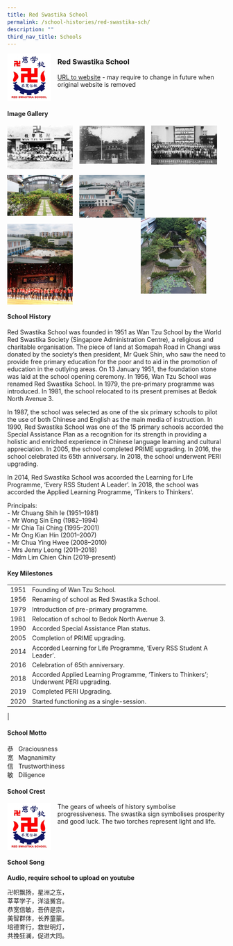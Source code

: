 ```yaml
---
title: Red Swastika School
permalink: /school-histories/red-swastika-sch/
description: ""
third_nav_title: Schools
---
```

<img src="/images/redswastikasch1.png" style="width:20%;margin-right:15px;" align = "left">

### **Red Swastika School**
[URL to website](https://redswastika.moe.edu.sg/) - may require to change in future when original website is removed

<br clear="left">

#### **Image Gallery**

<p><a href="/images/redswastikasch2.jpg">  
<img src="/images/redswastikasch2.jpg" style="width:30%;margin-right:15px;" align = "left">
</a></p>

<p><a href="/images/redswastikasch3.jpg">  
<img src="/images/redswastikasch3.jpg" style="width:30%;margin-right:15px;" align = "left">
</a></p>

<p><a href="/images/redswastikasch4.jpg">  
<img src="/images/redswastikasch4.jpg" style="width:30%;margin-right:15px;" align = "left">
</a></p>

<br clear="left">

<p><a href="/images/redswastikasch5.jpg">  
<img src="/images/redswastikasch5.jpg" style="width:30%;margin-right:15px;" align = "left">
</a></p>

<p><a href="/images/redswastikasch6.jpg">  
<img src="/images/redswastikasch6.jpg" style="width:30%;margin-right:15px;" align = "left">
</a></p>

<p><a href="/images/redswastikasch7.jpg">  
<img src="/images/redswastikasch7.jpg" style="width:30%;margin-right:45px;" align = "right">
</a></p>

<br clear="left">

<p><a href="/images/redswastikasch8.jpg">  
<img src="/images/redswastikasch8.jpg" style="width:30%;margin-right:15px;" align = "left">
</a></p>

<p><a href="/images/redswastikasch9.jpg">  
<img src="/images/redswastikasch9.jpg" style="width:30%;margin-right:15px;" align = "left">
</a></p>

<br clear="left">

#### **School History**
Red Swastika School was founded in 1951 as Wan Tzu School by the World Red Swastika Society (Singapore Administration Centre), a religious and charitable organisation. The piece of land at Somapah Road in Changi was donated by the society’s then president, Mr Quek Shin, who saw the need to provide free primary education for the poor and to aid in the promotion of education in the outlying areas. On 13 January 1951, the foundation stone was laid at the school opening ceremony. In 1956, Wan Tzu School was renamed Red Swastika School. In 1979, the pre-primary programme was introduced. In 1981, the school relocated to its present premises at Bedok North Avenue 3.

In 1987, the school was selected as one of the six primary schools to pilot the use of both Chinese and English as the main media of instruction. In 1990, Red Swastika School was one of the 15 primary schools accorded the Special Assistance Plan as a recognition for its strength in providing a holistic and enriched experience in Chinese language learning and cultural appreciation. In 2005, the school completed PRIME upgrading. In 2016, the school celebrated its 65th anniversary. In 2018, the school underwent PERI upgrading.

In 2014, Red Swastika School was accorded the Learning for Life Programme, ‘Every RSS Student A Leader’. In 2018, the school was accorded the Applied Learning Programme, ‘Tinkers to Thinkers’.

Principals:<br>
\- Mr Chuang Shih Ie (1951–1981)<br>
\- Mr Wong Sin Eng (1982–1994)<br>
\- Mr Chia Tai Ching (1995–2001)<br>
\- Mr Ong Kian Hin (2001–2007)<br>
\- Mr Chua Ying Hwee (2008–2010)<br>
\- Mrs Jenny Leong (2011–2018)<br>
\- Mdm Lim Chien Chin (2019–present)

#### **Key Milestones**

|  |  |
|:---:|---|
| 1951 | Founding of Wan Tzu School. |
| 1956 | Renaming of school as Red Swastika School. |
| 1979 | Introduction of pre-primary programme. |
| 1981 | Relocation of school to Bedok North Avenue 3. |
| 1990 | Accorded Special Assistance Plan status. |
| 2005 | Completion of PRIME upgrading. |
| 2014 | Accorded Learning for Life Programme, ‘Every RSS Student A Leader’. |
| 2016 | Celebration of 65th anniversary. |
| 2018 | Accorded Applied Learning Programme, ‘Tinkers to Thinkers’; Underwent PERI upgrading. |
| 2019 | Completed PERI Upgrading. |
| 2020 | Started functioning as a single-session. |
|

#### **School Motto**
恭   Graciousness<br>
宽   Magnanimity<br>
信   Trustworthiness<br>
敏   Diligence

#### **School Crest**
<img src="/images/redswastikasch1.png" style="width:20%;margin-right:15px;" align = "left">

The gears of wheels of history symbolise progressiveness. The swastika sign symbolises prosperity and good luck. The two torches represent light and life.

<br clear="left">

#### **School Song**
**Audio, require school to upload on youtube**

卍帜飘扬，星洲之东，<br>
莘莘学子，洋溢黉宫。<br>
恭宽信敏，吾侪是宗，<br>
美智群体，长养童蒙。<br>
培德育行，救世明灯，<br>
共挽狂澜，促进大同。